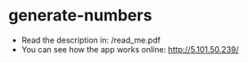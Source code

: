 # generate-numbers

 - Read the description in: /read_me.pdf
 - You can see how the app works online: http://5.101.50.239/
